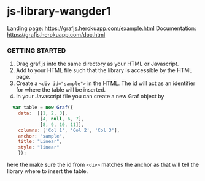 # js-library-wangder1
Landing page: https://grafjs.herokuapp.com/example.html
Documentation: https://grafjs.herokuapp.com/doc.html


### GETTING STARTED
1. Drag graf.js into the same directory as your HTML or Javascript.
2. Add <script type="text/javascript" src="graf.js"></script> to your HTML file such that the library is accessible by the HTML page.
3. Create a ```<div id="sample">``` in the HTML. The id will act as an identifier for where the table will be inserted.
4. In your Javascript file you can create a new Graf object by 
```javascript
  var table = new Graf({
    data:  [[1, 2, 3],
            [4, null, 6, 7],
            [8, 9, 10, 11]],
    columns: ['Col 1', 'Col 2', 'Col 3'],
    anchor: "sample",
    title: "Linear",
    style: "linear"
    });
```
here the make sure the id from ```<div>``` matches the anchor as that will tell the library where to insert the table.
  
